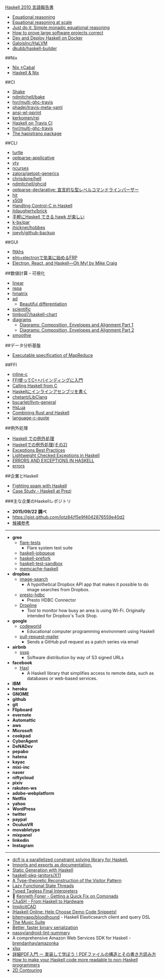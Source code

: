 [Haskell 2010 言語報告書](http://www.sampou.org/haskell/haskell2010-report-htja/)

* [Equational reasoning](http://www.haskellforall.com/2013/12/equational-reasoning.html)
* [Equational reasoning at scale](http://www.haskellforall.com/2014/07/equational-reasoning-at-scale.html)
* [Just do it: Simple monadic equational reasoning](http://www.cs.ox.ac.uk/publications/publication4877-abstract.html)
* [How to prove large software projects correct](http://www.techcast.com/events/bigtechday8/maffei-1450/?q=maffei-1450)
* [Dev and Deploy Haskell on Docker](http://begriffs.com/posts/2015-08-11-dev-deploy-haskell-docker.html)
* [GaloisInc/HaLVM](https://github.com/GaloisInc/HaLVM)
* [dkubb/haskell-builder](https://github.com/dkubb/haskell-builder)

##Nix
* [Nix ±Cabal](http://begriffs.com/posts/2015-08-07-nix-plus-minus-cabal.html)
* [Haskell & Nix](https://www.youtube.com/playlist?list=PLErve0z4I-unD_Kz9LuK7fm_0xaZPyKA4)

##CI
* [Shake](http://shakebuild.com/)
* [ndmitchell/bake](https://github.com/ndmitchell/bake)
* [hvr/multi-ghc-travis](https://github.com/hvr/multi-ghc-travis)
* [phadej/travis-meta-yaml](https://github.com/phadej/travis-meta-yaml)
* [ansi-wl-pprint](https://hackage.haskell.org/package/ansi-wl-pprint)
* [kerkomen/rei](https://github.com/kerkomen/rei)
* [Haskell on Travis CI](http://justus.science/blog/2015/09/04/travis.html)
* [hvr/multi-ghc-travis](https://github.com/hvr/multi-ghc-travis)
* [The hapistrano package](https://hackage.haskell.org/package/hapistrano)

##CLI
* [turtle](http://hackage.haskell.org/package/turtle)
* [optparse-applicative](https://hackage.haskell.org/package/optparse-applicative)
* [vty](https://hackage.haskell.org/package/vty)
* [ncurses](http://hackage.haskell.org/package/ncurses)
* [zalora/getopt-generics](https://github.com/zalora/getopt-generics)
* [chrisdone/hell](https://github.com/chrisdone/hell)
* [ndmitchell/ghcid](https://github.com/ndmitchell/ghcid)
* [optparse-declarative: 宣言的な型レベルコマンドラインパーザー](http://qiita.com/tanakh/items/b6ea4c65d8ed511ac98d)
* [hit](https://hackage.haskell.org/package/hit)
* [x509](https://hackage.haskell.org/package/x509)
* [Handling Control-C in Haskell](http://neilmitchell.blogspot.jp/2015/05/handling-control-c-in-haskell.html)
* [jtdaugherty/brick](https://github.com/jtdaugherty/brick)
* [手軽にHaskell できる hawk が楽しい](http://blog.eiel.info/blog/2014/02/14/hawk/)
* [k-bx/par](https://github.com/k-bx/par)
* [jhickner/hobbes](https://github.com/jhickner/hobbes)
* [joeyh/github-backup](https://github.com/joeyh/github-backup)

##GUI
* [fltkhs](http://hackage.haskell.org/package/fltkhs)
* [elm+electronで気楽に始めるFRP](http://qiita.com/yasuyuky/items/e28106e3dd7fed17d50f)
* [Electron, React, and Haskell—Oh My! by Mike Craig](https://speakerdeck.com/mkscrg/electron-react-and-haskell-oh-my)

##数値計算・可視化
* [linear](http://hackage.haskell.org/package/linear)
* [repa](https://hackage.haskell.org/package/repa)
* [hmatrix](https://hackage.haskell.org/package/hmatrix)
* [ad](https://hackage.haskell.org/package/ad)
  * [Beautiful differentiation](http://conal.net/blog/posts/beautiful-differentiation)
* [scientific](https://hackage.haskell.org/package/scientific)
* [timbod7/haskell-chart](https://github.com/timbod7/haskell-chart)
* [diagrams](http://projects.haskell.org/diagrams/)
  * [Diagrams: Composition, Envelopes and Alignment Part 1](https://www.youtube.com/watch?v=5_fCUSOn7m0)
  * [Diagrams: Composition, Envelopes and Alignment Part 2](https://www.youtube.com/watch?v=nZCzsBOYdis)
* [smoothie](https://hackage.haskell.org/package/smoothie)

##データ分析基盤
* [Executable specification of MapReduce](http://kenta.blogspot.jp/2015/09/ajoyvtsr-type-signature-of-mapreduce.html)

##FFI
* [inline-c](https://hackage.haskell.org/package/inline-c)
* [FFI使ってC++バインディングに入門](http://mymo.blog8.fc2.com/blog-entry-52.html)
* [Calling Haskell from C](https://wiki.haskell.org/Calling_Haskell_from_C)
* [Haskellにインラインアセンブリを書く](http://qiita.com/tanakh/items/08c15f6e72dbe2da61a8)
* [chetant/LibClang](https://github.com/chetant/LibClang)
* [bscarlet/llvm-general](https://github.com/bscarlet/llvm-general)
* [HsLua](https://www.haskell.org/haskellwiki/HsLua)
* [Combining Rust and Haskell](http://tab.snarc.org/posts/haskell/2015-09-29-rust-with-haskell.html)
* [language-c-quote](https://hackage.haskell.org/package/language-c-quote)

##例外処理
* [Haskell での例外処理](http://d.hatena.ne.jp/kazu-yamamoto/20120604/1338802792)
* [Haskellでの例外処理(その2)](http://d.hatena.ne.jp/kazu-yamamoto/20120605/1338871044)
* [Exceptions Best Practices](https://www.fpcomplete.com/user/commercial/content/exceptions-best-practices)
* [Lightweight Checked Exceptions in Haskell](http://www.well-typed.com/blog/2015/07/checked-exceptions/)
* [ERRORS AND EXCEPTIONS IN HASKELL](http://www.stackbuilders.com/news/errors-and-exceptions-in-haskell)
* [errors](http://hackage.haskell.org/package/errors)

##企業とHaskell
* [Fighting spam with Haskell](https://code.facebook.com/posts/745068642270222/fighting-spam-with-haskell/)
* [Case Study - Haskell at Prezi](https://www.fpcomplete.com/page/case-study-prezi)

###主な企業のHaskellレポジトリ
* **2015/09/22 調べ**
* <https://gist.github.com/lotz84/f5e9f4042876559e40d2>
* [候補参考](http://www.kagua.biz/strategy/jinzai/officialgithub.html)

----

* **gree**
  * [flare-tests](https://github.com/gree/flare-tests)
    * Flare system test suite
  * [haskell-jobqueue](https://github.com/gree/haskell-jobqueue)
  * [haskell-prefork](https://github.com/gree/haskell-prefork)
  * [haskell-test-sandbox](https://github.com/gree/haskell-test-sandbox)
  * [memcache-haskell](https://github.com/gree/memcache-haskell)
* **dropbox**
  * [image-search](https://github.com/dropbox/image-search)
    * A hypothetical Dropbox API app that makes it possible to do image searches from Dropbox.
  * [presto-hdbc](https://github.com/dropbox/presto-hdbc)
    * Presto HDBC Connector
  * [Dropline](https://github.com/dropbox/Dropline)
    * Tool to monitor how busy an area is using Wi-Fi. Originally intended for Dropbox's Tuck Shop.
* **google**
  * [codeworld](https://github.com/google/codeworld)
    * Educational computer programming environment using Haskell
  * [pull-request-mailer](https://github.com/google/pull-request-mailer)
    * Sends a GitHub pull request as a patch series via email
* **airbnb**
  * [sssp](https://github.com/airbnb/sssp)
    * Software distribution by way of S3 signed URLs
* **facebook**
  * [Haxl](https://github.com/facebook/Haxl)
    * A Haskell library that simplifies access to remote data, such as databases or web-based services. 
* **IBM**
* **heroku**
* **GNOME**
* **github**
* **git**
* **Flipboard**
* **evernote**
* **Automattic**
* **aws**
* **Microsoft**
* **cookpad**
* **CyberAgent**
* **DeNADev**
* **pepabo**
* **hatena**
* **kayac**
* **mixi-inc**
* **naver**
* **niftycloud**
* **pixiv**
* **rakuten-ws**
* **adobe-webplatform**
* **Netflix**
* **yahoo**
* **WordPress**
* **twitter**
* **paypal**
* **OculusVR**
* **movabletype**
* **mixpanel**
* **linkedin**
* **Instagram**

----

* [dcfl is a parallelized constraint solving library for Haskell.](http://poincare.github.io/DCFL/)
* [Imports and exports as documentation.](http://blog.urbanslug.com/posts/2015-08-22-imports-and-exports-as-documentation.html)
* [Static Generation with Haskell](http://two-wrongs.com/static-generation-with-haskell)
* [haskell-pkg-janitors/X11](https://github.com/haskell-pkg-janitors/X11)
* [A Type-theoretic Reconstruction of the Visitor Pattern](http://www.cs.bham.ac.uk/~hxt/research/mfps-visitors.pdf)
* [Lazy Functional State Threads](http://citeseerx.ist.psu.edu/viewdoc/download?doi=10.1.1.144.2237&rep=rep1&type=pdf)
* [Typed Tagless Final Interpreters](http://okmij.org/ftp/tagless-final/course/lecture.pdf)
* 🎥 [Kenneth Foner - Getting a Quick Fix on Comonads](https://www.youtube.com/watch?v=F7F-BzOB670)
* [CλaSH - From Haskell to Hardware](http://www.clash-lang.org/)
* [ImplicitCAD](http://www.implicitcad.org/)
* [IHaskell Online: Help Choose Demo Code Snippets!](http://www.reddit.com/r/haskell/comments/37uqqk/ihaskell_online_help_choose_demo_code_snippets/)
* [bitemyapp/bloodhound](https://github.com/bitemyapp/bloodhound) - Haskell Elasticsearch client and query DSL
* [The Music Suite](http://music-suite.github.io/docs/ref/)
* [Better, faster binary serialization](https://github.com/meiersi/HaskellerZ/blob/master/meetups/20150529-ZuriHac2015_Duncan_Coutts-Better_Faster_Binary_Serialization/binary.pdf)
* [passy/android-lint-summary](https://github.com/passy/android-lint-summary)
* A comprehensive Amazon Web Services SDK for Haskell - [brendanhay/amazonka](https://github.com/brendanhay/amazonka)
* [xlsx](https://hackage.haskell.org/package/xlsx)
* [詳細PDF入門 ー 実装して学ぼう！PDFファイルの構造とその書き方読み方](http://itchyny.hatenablog.com/entry/2015/09/16/100000)
* [How to make your Haskell code more readable to non-Haskell programmers](http://www.haskellforall.com/2015/09/how-to-make-your-haskell-code-more.html)
* [2D Contouring](http://www.mattkeeter.com/projects/contours/)
